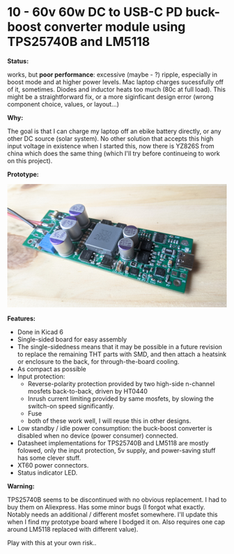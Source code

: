 # 10 - 60v 60w DC to USB-C PD buck-boost converter module using TPS25740B and LM5118

**Status:** 

works, but **poor performance**: excessive (maybe - ?) ripple, especially in boost mode and at higher power levels. Mac laptop charges sucessfully off of it, sometimes. Diodes and inductor heats too much (80c at full load). This might be a straightforward fix, or a more siginficant design error (wrong component choice, values, or layout...)

**Why:**

The goal is that I can charge my laptop off an ebike battery directly, or any other DC source (solar system). No other solution that accepts this high input voltage in existence when I started this, now there is YZ826S from china which does the same thing (which I'll try before continueing to work on this project).

**Prototype:**

![prototype](dc-to-pd-2.jpg)


**Features:**

* Done in Kicad 6
* Single-sided board for easy assembly
* The single-sidedness means that it may be possible in a future revision to replace the remaining THT parts with SMD, and then attach a heatsink or enclosure to the back, for through-the-board cooling.
* As compact as possible
* Input protection:
     * Reverse-polarity protection provided by two high-side n-channel mosfets back-to-back, driven by HT0440
     * Inrush current limiting provided by same mosfets, by slowing the switch-on speed significantly.
     * Fuse
     * both of these work well, I will reuse this in other designs.
* Low standby / idle power consumption: the buck-boost converter is disabled when no device (power consumer) connected.
* Datasheet implementations for TPS25740B and LM5118 are mostly folowed, only the input protection, 5v supply, and power-saving stuff has some clever stuff.
* XT60 power connectors.
* Status indicator LED.

**Warning:** 

TPS25740B seems to be discontinued with no obvious replacement. I had to buy them on Aliexpress. Has some minor bugs (I forgot what exactly. Notably needs an additional / different mosfet somewhere. I'll update this when I find my prototype board where I bodged it on. Also requires one cap around LM5118 replaced with different value).

Play with this at your own risk..
